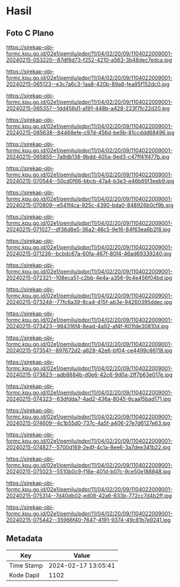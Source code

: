 # Hasil

## Foto C Plano

https://sirekap-obj-formc.kpu.go.id/02e1/pemilu/pdpr/11/04/02/20/09/1104022009001-20240215-053220--87df8d73-f252-4210-a563-3b48dec7edca.jpg

https://sirekap-obj-formc.kpu.go.id/02e1/pemilu/pdpr/11/04/02/20/09/1104022009001-20240215-065123--e3c7a6c3-1aa8-420b-89a8-fea95f152dc0.jpg

https://sirekap-obj-formc.kpu.go.id/02e1/pemilu/pdpr/11/04/02/20/09/1104022009001-20240215-065357--1dd456d1-a191-448b-a428-223f7fc22d20.jpg

https://sirekap-obj-formc.kpu.go.id/02e1/pemilu/pdpr/11/04/02/20/09/1104022009001-20240215-065638--84468efe-c97d-456d-be9b-81ccddd68496.jpg

https://sirekap-obj-formc.kpu.go.id/02e1/pemilu/pdpr/11/04/02/20/09/1104022009001-20240215-065855--7a9db138-9bdd-405a-9ed3-c47ff41f477b.jpg

https://sirekap-obj-formc.kpu.go.id/02e1/pemilu/pdpr/11/04/02/20/09/1104022009001-20240215-070544--50cd0f66-bbcb-47a4-b3e3-e46b65f3eeb9.jpg

https://sirekap-obj-formc.kpu.go.id/02e1/pemilu/pdpr/11/04/02/20/09/1104022009001-20240215-070809--e541f4ca-925c-4390-bda0-848926b0cf9b.jpg

https://sirekap-obj-formc.kpu.go.id/02e1/pemilu/pdpr/11/04/02/20/09/1104022009001-20240215-071027--df36d8e5-36a2-46c5-9e16-84f63ea6b2f8.jpg

https://sirekap-obj-formc.kpu.go.id/02e1/pemilu/pdpr/11/04/02/20/09/1104022009001-20240215-071236--bcbdc67a-60fa-467f-80f4-46ad69339240.jpg

https://sirekap-obj-formc.kpu.go.id/02e1/pemilu/pdpr/11/04/02/20/09/1104022009001-20240215-072321--108eca51-c2bb-4e4a-a356-9c4e456f04bd.jpg

https://sirekap-obj-formc.kpu.go.id/02e1/pemilu/pdpr/11/04/02/20/09/1104022009001-20240215-073248--77fc6a39-8ca4-415f-ab3e-94260395ddec.jpg

https://sirekap-obj-formc.kpu.go.id/02e1/pemilu/pdpr/11/04/02/20/09/1104022009001-20240215-073423--984316f4-8ead-4a92-af4f-801fde30810d.jpg

https://sirekap-obj-formc.kpu.go.id/02e1/pemilu/pdpr/11/04/02/20/09/1104022009001-20240215-073541--897672d2-a628-42e6-bf04-ce4499c86118.jpg

https://sirekap-obj-formc.kpu.go.id/02e1/pemilu/pdpr/11/04/02/20/09/1104022009001-20240215-073823--adb8884b-d0e6-42c6-9d0a-2ff7b63e017e.jpg

https://sirekap-obj-formc.kpu.go.id/02e1/pemilu/pdpr/11/04/02/20/09/1104022009001-20240215-074323--63dfdda7-4ad2-436a-8045-6caa15bad171.jpg

https://sirekap-obj-formc.kpu.go.id/02e1/pemilu/pdpr/11/04/02/20/09/1104022009001-20240215-074609--4c1b55d0-737c-4a5f-a406-27e7d6127e63.jpg

https://sirekap-obj-formc.kpu.go.id/02e1/pemilu/pdpr/11/04/02/20/09/1104022009001-20240215-074827--5700d169-2e4f-4c1a-8ee6-3a7dee341b22.jpg

https://sirekap-obj-formc.kpu.go.id/02e1/pemilu/pdpr/11/04/02/20/09/1104022009001-20240215-075023--5510b0c9-f16e-401d-b07c-9ce50e188848.jpg

https://sirekap-obj-formc.kpu.go.id/02e1/pemilu/pdpr/11/04/02/20/09/1104022009001-20240215-075314--7d40db02-ed08-42a6-833b-772cc7d4b2ff.jpg

https://sirekap-obj-formc.kpu.go.id/02e1/pemilu/pdpr/11/04/02/20/09/1104022009001-20240215-075442--35966f40-7647-4191-9374-49c81b7e9241.jpg


## Metadata

| Key        | Value               |
| ---------- | ------------------- |
| Time Stamp | 2024-02-17 13:05:41 |
| Kode Dapil | 1102                |



